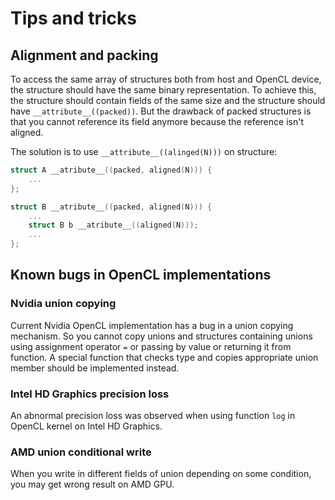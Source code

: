 # Tips and tricks

## Alignment and packing

To access the same array of structures both from host and OpenCL device, the structure should have the same binary representation. To achieve this, the structure should contain fields of the same size and the structure should have `__attribute__((packed))`. But the drawback of packed structures is that you cannot reference its field anymore because the reference isn't aligned.

The solution is to use `__attribute__((alinged(N)))` on structure:

```c
struct A __atribute__((packed, aligned(N))) {
    ...
};

struct B __atribute__((packed, aligned(N))) {
    ...
    struct B b __atribute__((aligned(N)));
    ...
};
```

## Known bugs in OpenCL implementations

### Nvidia union copying

Current Nvidia OpenCL implementation has a bug in a union copying mechanism. So you cannot copy unions and structures containing unions using assignment operator `=` or passing by value or returning it from function. A special function that checks type and copies appropriate union member should be implemented instead.

### Intel HD Graphics precision loss

An abnormal precision loss was observed when using function `log` in OpenCL kernel on Intel HD Graphics.

### AMD union conditional write

When you write in different fields of union depending on some condition, you may get wrong result on AMD GPU.
